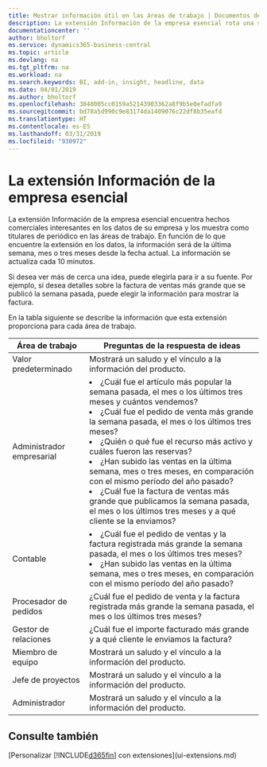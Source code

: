 ```yaml
---
title: Mostrar información útil en las áreas de trabajo | Documentos de Microsoft
description: La extensión Información de la empresa esencial rota una serie de ideas comerciales en las áreas de trabajo.
documentationcenter: ''
author: bholtorf
ms.service: dynamics365-business-central
ms.topic: article
ms.devlang: na
ms.tgt_pltfrm: na
ms.workload: na
ms.search.keywords: BI, add-in, insight, headline, data
ms.date: 04/01/2019
ms.author: bholtorf
ms.openlocfilehash: 3848005cc0159a52143903362a8f9b5e0efadfa9
ms.sourcegitcommit: bd78a5d990c9e83174da1409076c22df8b35eafd
ms.translationtype: HT
ms.contentlocale: es-ES
ms.lasthandoff: 03/31/2019
ms.locfileid: "930972"
---
```

# <a name="the-essential-business-insights-extension"></a>La extensión Información de la empresa esencial
La extensión Información de la empresa esencial encuentra hechos comerciales interesantes en los datos de su empresa y los muestra como titulares de periódico en las áreas de trabajo. En función de lo que encuentre la extensión en los datos, la información será de la última semana, mes o tres meses desde la fecha actual. La información se actualiza cada 10 minutos.  

Si desea ver más de cerca una idea, puede elegirla para ir a su fuente. Por ejemplo, si desea detalles sobre la factura de ventas más grande que se publicó la semana pasada, puede elegir la información para mostrar la factura.

En la tabla siguiente se describe la información que esta extensión proporciona para cada área de trabajo.

|Área de trabajo|Preguntas de la respuesta de ideas|
|----|-----|
|Valor predeterminado|Mostrará un saludo y el vínculo a la información del producto.|
|Administrador empresarial|<li> ¿Cuál fue el artículo más popular la semana pasada, el mes o los últimos tres meses y cuántos vendemos?<br><li> ¿Cuál fue el pedido de venta más grande la semana pasada, el mes o los últimos tres meses?<br><li> ¿Quién o qué fue el recurso más activo y cuáles fueron las reservas?<br><li> ¿Han subido las ventas en la última semana, mes o tres meses, en comparación con el mismo período del año pasado?<br><li> ¿Cuál fue la factura de ventas más grande que publicamos la semana pasada, el mes o los últimos tres meses y a qué cliente se la enviamos?</li> |
|Contable|<li> ¿Cuál fue el pedido de ventas y la factura registrada más grande la semana pasada, el mes o los últimos tres meses?<br><li> ¿Han subido las ventas en la última semana, mes o tres meses, en comparación con el mismo período del año pasado? |
|Procesador de pedidos| ¿Cuál fue el pedido de venta y la factura registrada más grande la semana pasada, el mes o los últimos tres meses?|
|Gestor de relaciones| ¿Cuál fue el importe facturado más grande y a qué cliente le enviamos la factura?|
|Miembro de equipo| Mostrará un saludo y el vínculo a la información del producto.|
|Jefe de proyectos| Mostrará un saludo y el vínculo a la información del producto.|
|Administrador| Mostrará un saludo y el vínculo a la información del producto.|

## <a name="see-also"></a>Consulte también
[Personalizar [!INCLUDE[d365fin](includes/d365fin_md.md)] con extensiones](ui-extensions.md)
